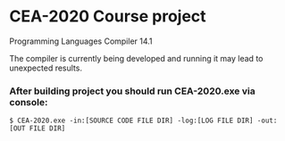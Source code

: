# CEA-2020 Course project
Programming Languages Compiler 14.1

The compiler is currently being developed and running it may lead to unexpected results.

### After building project you should run CEA-2020.exe via console:

```$ CEA-2020.exe -in:[SOURCE CODE FILE DIR] -log:[LOG FILE DIR] -out:[OUT FILE DIR]```
